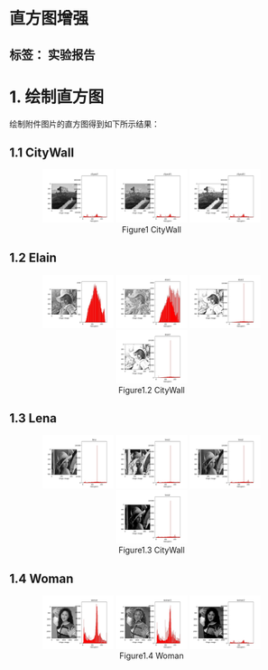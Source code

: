 # 直方图增强

标签： 实验报告
---

# 1. 绘制直方图
   绘制附件图片的直方图得到如下所示结果：
## 1.1 CityWall
<div align="center">
  <img src="https://github.com/James0618/Images/blob/master/Content_2/task1/citywall.jpg?raw=True" width="25%" height="25%"/>
  <img src="https://github.com/James0618/Images/blob/master/Content_2/task1/citywall1.jpg?raw=True" width="25%" height="25%"/>
  <img src="https://github.com/James0618/Images/blob/master/Content_2/task1/citywall2.jpg?raw=True" width="25%" height="25%"/>
</div>
<div align="center"> Figure1 CityWall </div>

## 1.2 Elain
<div align="center">
  <img src="https://github.com/James0618/Images/blob/master/Content_2/task1/elain.jpg?raw=True" width="25%" height="25%"/>
  <img src="https://github.com/James0618/Images/blob/master/Content_2/task1/elain1.jpg?raw=True" width="25%" height="25%"/>
  <img src="https://github.com/James0618/Images/blob/master/Content_2/task1/elain2.jpg?raw=True" width="25%" height="25%"/>
  <img src="https://github.com/James0618/Images/blob/master/Content_2/task1/elain3.jpg?raw=True" width="25%" height="25%"/>
</div>
<div align="center"> Figure1.2 CityWall </div>

## 1.3 Lena
<div align="center">
  <img src="https://github.com/James0618/Images/blob/master/Content_2/task1/lena.jpg?raw=True" width="25%" height="25%"/>
  <img src="https://github.com/James0618/Images/blob/master/Content_2/task1/lena1.jpg?raw=True" width="25%" height="25%"/>
  <img src="https://github.com/James0618/Images/blob/master/Content_2/task1/lena2.jpg?raw=True" width="25%" height="25%"/>
  <img src="https://github.com/James0618/Images/blob/master/Content_2/task1/lena4.jpg?raw=True" width="25%" height="25%"/>
</div>
<div align="center"> Figure1.3 CityWall </div>

## 1.4 Woman
<div align="center">
  <img src="https://github.com/James0618/Images/blob/master/Content_2/task1/woman.jpg?raw=True" width="25%" height="25%"/>
  <img src="https://github.com/James0618/Images/blob/master/Content_2/task1/woman1.jpg?raw=True" width="25%" height="25%"/>
  <img src="https://github.com/James0618/Images/blob/master/Content_2/task1/woman2.jpg?raw=True" width="25%" height="25%"/>
</div>
<div align="center"> Figure1.4 Woman </div>
